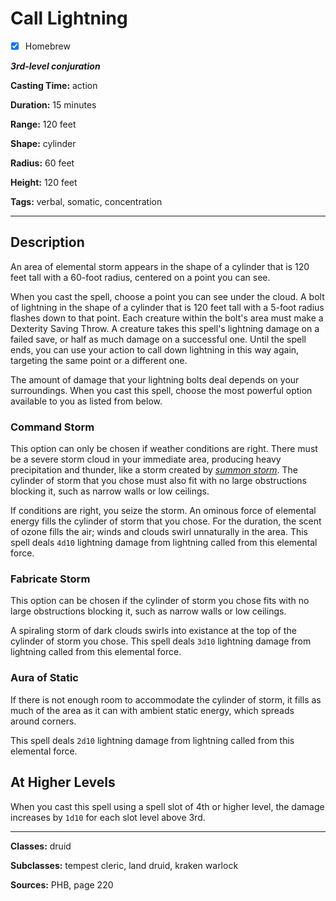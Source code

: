 # Call Lightning

- [x] Homebrew

***3rd-level conjuration***

**Casting Time:** action

**Duration:** 15 minutes

**Range:** 120 feet

**Shape:** cylinder

**Radius:** 60 feet

**Height:** 120 feet

**Tags:** verbal, somatic, concentration

---

## Description
An area of elemental storm appears in the shape of a cylinder that is 120 feet tall with a 60-foot radius, centered on a point you can see.

When you cast the spell, choose a point you can see under the cloud.
A bolt of lightning in the shape of a cylinder that is 120 feet tall with a 5-foot radius flashes down to that point.
Each creature within the bolt's area must make a Dexterity Saving Throw.
A creature takes this spell's lightning damage on a failed save, or half as much damage on a successful one.
Until the spell ends, you can use your action to call down lightning in this way again, targeting the same point or a different one.

The amount of damage that your lightning bolts deal depends on your surroundings.
When you cast this spell, choose the most powerful option available to you as listed from below.

### Command Storm
This option can only be chosen if weather conditions are right.
There must be a severe storm cloud in your immediate area, producing heavy precipitation and thunder, like a storm created by [*summon storm*](../level-3/summon-storm.md).
The cylinder of storm that you chose must also fit with no large obstructions blocking it, such as narrow walls or low ceilings.

If conditions are right, you seize the storm.
An ominous force of elemental energy fills the cylinder of storm that you chose.
For the duration, the scent of ozone fills the air; winds and clouds swirl unnaturally in the area.
This spell deals `4d10` lightning damage from lightning called from this elemental force.

### Fabricate Storm
This option can be chosen if the cylinder of storm you chose fits with no large obstructions blocking it, such as narrow walls or low ceilings.

A spiraling storm of dark clouds swirls into existance at the top of the cylinder of storm you chose.
This spell deals `3d10` lightning damage from lightning called from this elemental force.

### Aura of Static
If there is not enough room to accommodate the cylinder of storm, it fills as much of the area as it can with ambient static energy, which spreads around corners.

This spell deals `2d10` lightning damage from lightning called from this elemental force.

## At Higher Levels
When you cast this spell using a spell slot of 4th or higher level, the damage increases by `1d10` for each slot level above 3rd.

---

**Classes:** druid

**Subclasses:** tempest cleric, land druid, kraken warlock

**Sources:** PHB, page 220
